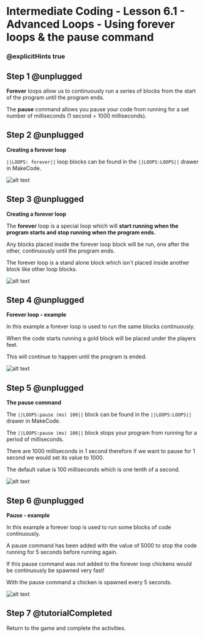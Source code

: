 # Intermediate Coding - Lesson 6.1 - Advanced Loops - Using forever loops & the pause command


### @explicitHints true

## Step 1 @unplugged
**Forever** loops allow us to continuously run a series of blocks from the start of the program until the program ends.

The **pause** command allows you pause your code from running for a set number of milliseconds (1 second = 1000 milliseconds).

## Step 2 @unplugged
**Creating a forever loop**

``||LOOPS: forever||`` loop blocks can be found in the ``||LOOPS:LOOPS||`` drawer in MakeCode.

![alt text](https://intermediate.codingcredentials.com/Lesson6/6.1/images/1.jpg?raw=true "forever")

## Step 3 @unplugged
**Creating a forever loop**

The **forever** loop is a special loop which will **start running when the program starts and stop running when the program ends.**

Any blocks placed inside the forever loop block will be run, one after the other, continuously  until the program ends.

The forever loop is a stand alone block which isn't placed inside another block like other loop blocks.

![alt text](https://intermediate.codingcredentials.com/Lesson6/6.1/images/2.png?raw=true "forever")

## Step 4 @unplugged
**Forever loop - example**

In this example a forever loop is used to run the same blocks continuously.

When the code starts running a gold block will be placed under the players feet.

This will continue to happen until the program is ended.

![alt text](https://intermediate.codingcredentials.com/Lesson6/6.1/images/3.png?raw=true "forever")

## Step 5 @unplugged
**The pause command**

The ``||LOOPS:pause (ms) 100||`` block can be found in the ``||LOOPS:LOOPS||`` drawer in MakeCode.

The ``||LOOPS:pause (ms) 100||`` block stops your program from running for a period of milliseconds. 

There are 1000 milliseconds in 1 second therefore if we want to pause for 1 second we would set its value to 1000.

The default value is 100 milliseconds which is one tenth of a second.

![alt text](https://intermediate.codingcredentials.com/Lesson6/6.1/images/4.jpg?raw=true "forever")

## Step 6 @unplugged
**Pause - example**

In this example a forever loop is used to run some blocks of code continuously.

A pause command has been added with the value of 5000 to stop the code running for 5 seconds before running again.

If this pause command was not added to the forever loop chickens would be continuously be spawned very fast!

With the pause command a chicken is spawned every 5 seconds.

![alt text](https://intermediate.codingcredentials.com/Lesson6/6.1/images/5.png?raw=true "forever")


## Step 7 @tutorialCompleted
Return to the game and complete the activities.